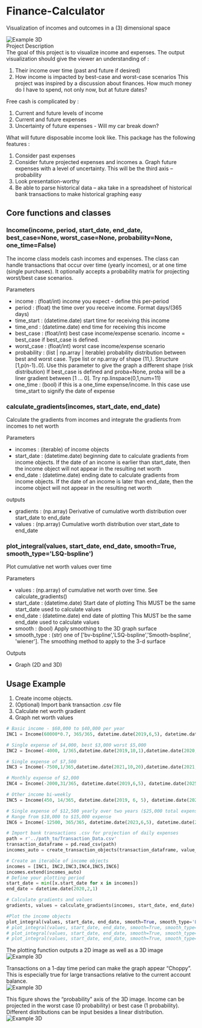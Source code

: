 # Finance-Calculator  
Visualization of incomes and outcomes in a (3) dimensional space 

![Example 3D](https://github.com/johnvorsten/Finance-Calculator/blob/master/images/3d.png)  
Project Description  
The goal of this project is to visualize income and expenses.  The output visualization should give the viewer an understanding of : 
1.	Their income over time (past and future if desired)
2.	How income is impacted by best-case and worst-case scenarios
This project was inspired by a discussion about finances.  How much money do I have to spend, not only now, but at future dates?

Free cash is complicated by : 
1.	Current and future levels of income  
2.  Current and future expenses
3.  Uncertainty of future expenses - Will my car break down?

What will future disposable income look like. This package has the following features : 
1.	Consider past expenses  
2.	Consider future projected expenses and incomes
a.	Graph future expenses with a level of uncertainty. This will be the third axis – probability 
3.	Look presentation-worthy  
4.	Be able to parse historical data – aka take in a spreadsheet of historical bank transactions to make historical graphing easy  


## Core functions and classes 

### Income(income, period, start_date, end_date, best_case=None, worst_case=None, probability=None, one_time=False)   
The income class models cash incomes and expenses. The class can handle transactions that occur over time (yearly incomes), or at one time (single purchases).  It optionally accepts a probability matrix for projecting worst/best case scenarios.

Parameters  
* income : (float/int) income you expect - define this per-period
* period : (float) the time over you receive income. Format days/(365 days)
* time_start : (datetime.date) start time for receiving this income
* time_end : (datetime.date) end time for receiving this income
* best_case : (float/int) best case income/expense scenario.
    income = best_case if best_case is defined.
* worst_case : (float/int) worst case income/expense scenario
* probability : (list | np.array | iterable) probability distribution
    between best and worst case.
    Type list or np.array of shape (11,). Structure [1,p(n-1)..0].
    Use this parameter to give the graph a different shape (risk distribution)
    If best_case is defined and proba=None,
    proba will be a liner gradient between [1 ... 0].
    Try np.linspace(0,1,num=11)
* one_time : (bool) if this is a one_time expense/income.
    In this case use time_start to signify the date of expense 

### calculate_gradients(incomes, start_date, end_date)
Calculate the gradients from incomes and integrate the gradients from incomes to net worth

Parameters
* incomes : (iterable) of income objects
* start_date : (datetime.date) beginning date to calculate gradients from
    income objects. If the date of an income is earlier than start_date,
    then the income object will not appear in the resulting net worth
* end_date : (datetime.date) ending date to calculate gradients from
    income objects. If the date of an income is later than end_date,
    then the income object will not appear in the resulting net worth

outputs
* gradients : (np.array) Derivative of cumulative worth distribution over 
    start_date to end_date
* values : (np.array) Cumulative worth distribution over start_date to end_date

### plot_integral(values, start_date, end_date, smooth=True, smooth_type='LSQ-bspline')
Plot cumulative net worth values over time

Parameters
* values : (np.array) of cumulative net worth over time. See calculate_gradients()
* start_date : (datetime.date) Start date of plotting
    This MUST be the same start_date used to calculate values
* end_date : (datetime.date) end date of plotting
    This MUST be the same end_date used to calculate values
* smooth : (bool) Apply smoothing to the 3D graph surface
* smooth_type : (str) one of ['bv-bspline','LSQ-bspline','Smooth-bspline',
    'wiener']. The smoothing method to apply to the 3-d surface

Outputs
* Graph (2D and 3D)

## Usage Example

1.	Create income objects.  
2.	(Optional) Import bank transaction .csv file  
3.	Calculate net worth gradient
4.  Graph net worth values 

```python
# Basic income - $60,000 to $40,000 per year
INC1 = Income(60000*0.7, 365/365, datetime.date(2019,6,5), datetime.date(2023,6,5), best_case=60000*0.7, worst_case=40000*0.7) #Income

# Single expense of $4,000, best $3,000 worst $5,000
INC2 = Income(-4000, 1/365,datetime.date(2019,10,1),datetime.date(2020,10,1), best_case=-3000, worst_case=-5000, one_time=True)

# Single expense of $7,500
INC3 = Income(-7500,1/365,datetime.date(2021,10,20),datetime.date(2021,10,20), one_time=True)

# Monthly expense of $2,000
INC4 = Income(-2000,31/365, datetime.date(2019,6,5), datetime.date(2025,6,5), best_case=-1800, worst_case=-2100, one_time=True)

# Other income bi-weekly
INC5 = Income(450, 14/365, datetime.date(2019, 6, 5), datetime.date(2025, 6, 5), best_case=500, worst_case=440)

# Single expense of $12,500 yearly over two years ($25,000 total expense)
# Range from $10,000 to $15,000 expense
INC6 = Income(-12500, 365/365, datetime.date(2023,6,5), datetime.date(2025,6,5), best_case=-10000,worst_case=-15000)

# Import bank transactions .csv for projection of daily expenses
path = r'../path_to/Transaction_Data.csv'
transaction_dataframe = pd.read_csv(path)
incomes_auto = create_transaction_objects(transaction_dataframe, value_col='Amount',date_col='Date')

# Create an iterable of income objects
incomes = [INC1, INC2,INC3,INC4,INC5,INC6]
incomes.extend(incomes_auto)
# Define your plotting period
start_date = min([x.start_date for x in incomes])
end_date = datetime.date(2020,2,1)

# Calculate gradients and values
gradients, values = calculate_gradients(incomes, start_date, end_date)

#Plot the income objects
plot_integral(values, start_date, end_date, smooth=True, smooth_type='LSQ-bspline')
# plot_integral(values, start_date, end_date, smooth=True, smooth_type='bv-bspline')
# plot_integral(values, start_date, end_date, smooth=True, smooth_type='Smooth-bspline')
# plot_integral(values, start_date, end_date, smooth=True, smooth_type='wiener')
```

The plotting function outputs a 2D image as well as a 3D image
![Example 3D](https://github.com/johnvorsten/Finance-Calculator/blob/master/images/2d%201.png)  

Transactions on a 1-day time period can make the graph appear “Choppy”.  This is especially true for large transactions relative to the current account balance.  
![Example 3D](https://github.com/johnvorsten/Finance-Calculator/blob/master/images/3d%202.png)  

This figure shows the “probability” axis of the 3D image.  Income can be projected in the worst case (0 probability) or best case (1 probability).  Different distributions can be input besides a linear distribution.  
![Example 3D](https://github.com/johnvorsten/Finance-Calculator/blob/master/images/3d%203.png)  
